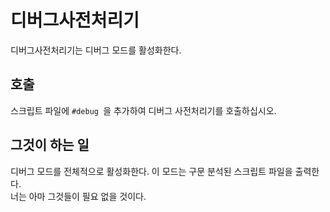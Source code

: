 # 디버그사전처리기

디버그사전처리기는 디버그 모드를 활성화한다.

## 호출

스크립트 파일에 `#debug `을 추가하여 디버그 사전처리기를 호출하십시오.

## 그것이 하는 일

디버그 모드를 전체적으로 활성화한다. 이 모드는 구문 분석된 스크립트 파일을 출력한다.  
너는 아마 그것들이 필요 없을 것이다.